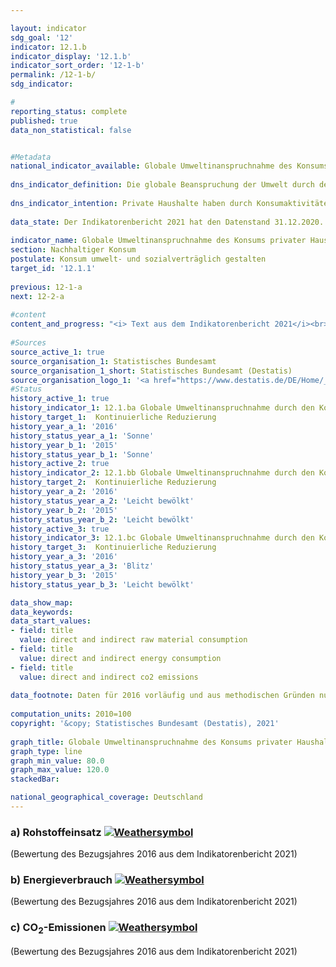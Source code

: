 ```yaml
---

layout: indicator    
sdg_goal: '12'    
indicator: 12.1.b    
indicator_display: '12.1.b'    
indicator_sort_order: '12-1-b'    
permalink: /12-1-b/    
sdg_indicator:     

#    
reporting_status: complete    
published: true    
data_non_statistical: false    


#Metadata    
national_indicator_available: Globale Umweltinanspruchnahme des Konsums privater Haushalte    
    
dns_indicator_definition: Die globale Beanspruchung der Umwelt durch den Konsum privater Haushalte wird hier durch drei Indikatoren dargestellt. Das sind im Einzelnen der in- und ausländische Energieverbrauch, Ausstoß von Kohlendioxid&nbsp;(CO<sub>2</sub>) und Rohstoffeinsatz im Zusammenhang mit der Produktion und dem Verbrauch aller Güter für die Konsumaktivitäten inländischer privater Haushalte.    
    
dns_indicator_intention: Private Haushalte haben durch Konsumaktivitäten einen wesentlichen Anteil am Ressourcenverbrauch einer Volkswirtschaft. Dieser Verbrauch erstreckt sich jedoch nicht nur auf das Inland, sondern findet durch die Produktion importierter Güter auch indirekt im Ausland statt. Der Indikator gibt daher Aufschluss über die globale Umweltinanspruchnahme durch Konsumaktivitäten privater Haushalte. Mit einer Minderung beispielsweise des Energieverbrauchs werden Ressourcen im In- und Ausland eingespart und klimaschädliche Kohlendioxidemissionen vermieden. Ziel der Bundesregierung ist es, die Umweltinanspruchnahme in Zusammenhang mit den Konsumaktivitäten privater Haushalte in allen drei Bereichen kontinuierlich zu reduzieren.    
    
data_state: Der Indikatorenbericht 2021 hat den Datenstand 31.12.2020. Die Daten auf der DNS-Online Plattform werden regelmäßig aktualisiert, sodass online aktuellere Daten verfügbar sein können als im Indikatorenbericht 2021 veröffentlicht.    
    
indicator_name: Globale Umweltinanspruchnahme des Konsums privater Haushalte    
section: Nachhaltiger Konsum    
postulate: Konsum umwelt- und sozialverträglich gestalten    
target_id: '12.1.1'    
    
previous: 12-1-a    
next: 12-2-a    
    
#content    
content_and_progress: "<i> Text aus dem Indikatorenbericht 2021</i><br><br>Das Konsumverhalten privater Haushalte hat verschiedene Auswirkungen auf die Umwelt. Der Indikator stellt drei der verantwortlichen Einflussfaktoren, nämlich Energie, CO<sub>2</sub>-Emissionen und den Rohstoffeinsatz, dar. Die zugehörigen Daten werden in den Umweltökonomischen Gesamtrechnungen aus verschiedenen amtlichen und nichtamtlichen Quellen errechnet.<br><br>Ressourcen können direkt oder indirekt durch Haushalte konsumiert werden. Der Einsatz von Erdgas, etwa zum Heizen, oder von Kraftstoff im Straßenverkehr, aber auch der Verzehr von Nahrung zählen zum direkten Konsum. Zudem werden Ressourcen auch während des gesamten Herstellungsprozesses von Konsumgütern und deren Transport im In- und Ausland in den Gütern gebunden oder verbraucht. Der Konsum erfolgt dann indirekt bei Erwerb und Nutzung dieser Güter durch inländische private Haushalte. Beide Arten des Konsums werden mit dem vorliegenden Indikator erfasst und getrennt für Energie, Rohstoffe und CO<sub>2</sub> dargestellt.<br><br>Rohstoffeinsatz, Energieverbrauch und CO<sub>2</sub>-Ausstoß sind eng miteinander verbunden. Der stoffliche Einsatz von Kohle, Öl oder Gas in Kraftwerken und Heizungen zur Produktion von Strom und Wärme ist gleichzeitig ein Verbrauch von Energie. Zudem zieht das Verbrennen von Energieträgern in der Regel auch den Ausstoß von CO<sub>2</sub> nach sich.<br><br>Der Einsatz von Rohstoffen umfasst jedoch nicht nur Energieträger. Dies wird auch in den Zeitreihen offenbar: Während die Daten für Energieverbrauch und Emissionen einen wellenförmigen, insgesamt rückläufigen Verlauf aufweisen, ist diese Entwicklung für den Rohstoffeinsatz weniger markant. In den Rohstoffeinsatz fließen nämlich neben abiotischen Rohstoffen, zu denen neben Energieträgern beispielsweise auch andere mineralische Rohstoffe wie Sand oder Salze gehören, auch erneuerbare Rohstoffe, wie land- und forstwirtschaftliche Erzeugnisse. Während der Einsatz von abiotischen Rohstoffen kontinuierlich sinkt, gibt es im Bereich der landwirtschaftlichen Erzeugnisse größere Schwankungen. Dies führte für den Zeitraum 2010 bis 2016 insgesamt zu einem leichten Rückgang um 3&nbsp;%.<br><br>Im gleichen Zeitraum verzeichnete der Energieverbrauch dagegen einen Rückgang um 6&nbsp;%. Verluste, die bei der Erzeugung von Strom und Fernwärme für den Konsum privater Haushalte anfallen, sind dabei im indirekten Verbrauch berücksichtigt. Der Energieverbrauch lässt sich in die Bedarfsfelder Wohnen, Mobilität, Ernährung, sonstige Produkte und Dienstleistungen gliedern. Der Bereich Wohnen machte dabei im Jahr 2016 mit insgesamt rund 3&nbsp;402 Petajoule (36&nbsp;% des Gesamtverbrauchs der privaten Haushalte) den größten Teil aus.<br><br>Die CO<sub>2</sub>-Emissionen zeigen eine ähnliche Entwicklung. Die überwiegenden Mengen an Emissionen entstehen bereits indirekt bei der Produktion der Konsumgüter im In- und Ausland und nicht erst beim Konsum der Güter selbst. Insgesamt betrugen die CO<sub>2</sub>-Emissionen durch den Konsum privater Haushalte im Jahr 2016&nbsp;667 Millionen Tonnen. Dabei lag das Verhältnis zwischen direkten und indirekten Emissionen bei rund 1:2. Zwischen 2010 und 2016 sanken die direkten CO<sub>2</sub>-Emissionen um 6&nbsp;% und der Emissionsgehalt der Konsumgüter um 1&nbsp;%. Die letzten fünf Jahre zeigen hingegen insgesamt keinen Rückgang, sondern einen leichten Zuwachs der Emissionen.<br><br>Dieser Indikator weist Querbezüge zum Indikator [8.1](https://sustainabledevelopment-deutschland.github.io/8-1-a/) „Gesamtrohstoffproduktivität“ auf."    
    
#Sources    
source_active_1: true                    
source_organisation_1: Statistisches Bundesamt                    
source_organisation_1_short: Statistisches Bundesamt (Destatis)                    
source_organisation_logo_1: '<a href="https://www.destatis.de/DE/Home/_inhalt.html"><img src="https://g205sdgs.github.io/sdg-indicators/public/logos/destatis.png" alt=" Statistisches Bundesamt (Destatis)" title="Klicken Sie hier um zu der Homepage der Organisation zu gelangen" style="border: transparent"/></a>'                        
#Status    
history_active_1: true
history_indicator_1: 12.1.ba Globale Umweltinanspruchnahme durch den Konsum privater Haushalte - Rohstoffeinsatz
history_target_1:  Kontinuierliche Reduzierung 
history_year_a_1: '2016'                            
history_status_year_a_1: 'Sonne'
history_year_b_1: '2015'                            
history_status_year_b_1: 'Sonne'
history_active_2: true
history_indicator_2: 12.1.bb Globale Umweltinanspruchnahme durch den Konsum privater Haushalte - Energieverbrauch
history_target_2:  Kontinuierliche Reduzierung 
history_year_a_2: '2016'                            
history_status_year_a_2: 'Leicht bewölkt'
history_year_b_2: '2015'                            
history_status_year_b_2: 'Leicht bewölkt'
history_active_3: true
history_indicator_3: 12.1.bc Globale Umweltinanspruchnahme durch den Konsum privater Haushalte - CO<sub>2</sub>-Emissionen
history_target_3:  Kontinuierliche Reduzierung 
history_year_a_3: '2016'                            
history_status_year_a_3: 'Blitz'
history_year_b_3: '2015'                            
history_status_year_b_3: 'Leicht bewölkt'    

data_show_map:     
data_keywords:    
data_start_values:     
- field: title
  value: direct and indirect raw material consumption
- field: title
  value: direct and indirect energy consumption
- field: title
  value: direct and indirect co2 emissions
    
data_footnote: Daten für 2016 vorläufig und aus methodischen Gründen nur eingeschränkt mit den Vorjahren vergleichbar.    
    
computation_units: 2010=100    
copyright: '&copy; Statistisches Bundesamt (Destatis), 2021'
    
graph_title: Globale Umweltinanspruchnahme des Konsums privater Haushalte    
graph_type: line    
graph_min_value: 80.0    
graph_max_value: 120.0    
stackedBar:     

national_geographical_coverage: Deutschland    
---    
```

<div>
  <div class="my-header">
    <h3>a) Rohstoffeinsatz
      <a href="https://sustainabledevelopment-deutschland.github.io/status/"><img src="https://g205sdgs.github.io/sdg-indicators/public/Wettersymbole/Sonne.png" title="Bei Fortsetzung der Entwicklung beträgt die Abweichung vom Zielwert weniger als 5&nbsp;% der Differenz zwischen Zielwert und aktuellem Wert" alt="Weathersymbol" />
      </a>
    </h3>
  </div>
  <div class="my-header-note">
    <span> (Bewertung des Bezugsjahres 2016 aus dem Indikatorenbericht 2021)</span>
  </div>
</div>
<div>
  <div class="my-header">
    <h3>b) Energieverbrauch
      <a href="https://sustainabledevelopment-deutschland.github.io/status/"><img src="https://g205sdgs.github.io/sdg-indicators/public/Wettersymbole/Leicht bewölkt.png" title="Bei Fortsetzung der Entwicklung würde das Ziel voraussichtlich um mindestens 5&nbsp;%, aber maximal um 20&nbsp;% der Differenz zwischen Zielwert und aktuellem Wert verfehlt" alt="Weathersymbol" />
      </a>
    </h3>
  </div>
  <div class="my-header-note">
    <span> (Bewertung des Bezugsjahres 2016 aus dem Indikatorenbericht 2021)</span>
  </div>
</div>
<div>
  <div class="my-header">
    <h3>c) CO<sub>2</sub>-Emissionen
      <a href="https://sustainabledevelopment-deutschland.github.io/status/"><img src="https://g205sdgs.github.io/sdg-indicators/public/Wettersymbole/Blitz.png" title="Der Indikator entwickelt sich nicht in die gewünschte Richtung und somit vergrößert sich der Abstand zum Ziel" alt="Weathersymbol" />
      </a>
    </h3>
  </div>
  <div class="my-header-note">
    <span> (Bewertung des Bezugsjahres 2016 aus dem Indikatorenbericht 2021)</span>
  </div>
</div>